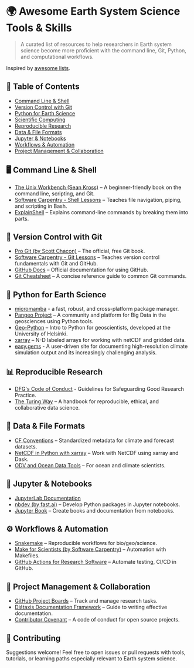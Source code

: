 # 🌍 Awesome Earth System Science Tools & Skills

> A curated list of resources to help researchers in Earth system science become more proficient with the command line, Git, Python, and computational workflows.

Inspired by [awesome lists](https://github.com/sindresorhus/awesome).

## 📁 Table of Contents

- [Command Line & Shell](#-command-line--shell)
- [Version Control with Git](#-version-control-with-git)
- [Python for Earth Science](#-python-for-earth-science)
- [Scientific Computing](#-scientific-computing)
- [Reproducible Research](#-reproducible-research)
- [Data & File Formats](#-data--file-formats)
- [Jupyter & Notebooks](#-jupyter--notebooks)
- [Workflows & Automation](#-workflows--automation)
- [Project Management & Collaboration](#-project-management--collaboration)

## 🖥️ Command Line & Shell

- [The Unix Workbench (Sean Kross)](https://seankross.com/the-unix-workbench/) – A beginner-friendly book on the command line, scripting, and Git.
- [Software Carpentry - Shell Lessons](https://swcarpentry.github.io/shell-novice/) – Teaches file navigation, piping, and scripting in Bash.
- [ExplainShell](https://explainshell.com/) – Explains command-line commands by breaking them into parts.

## 🔁 Version Control with Git

- [Pro Git (by Scott Chacon)](https://git-scm.com/book/en/v2) – The official, free Git book.
- [Software Carpentry - Git Lessons](https://swcarpentry.github.io/git-novice/) – Teaches version control fundamentals with Git and GitHub.
- [GitHub Docs](https://docs.github.com/) – Official documentation for using GitHub.
- [Git Cheatsheet](https://education.github.com/git-cheat-sheet-education.pdf) – A concise reference guide to common Git commands.

## 🐍 Python for Earth Science

- [micromamba](https://mamba.readthedocs.io/en/latest/installation/micromamba-installation.html) - a fast, robust, and cross-platform package manager.
- [Pangeo Project](https://pangeo.io/) – A community and platform for Big Data in the geosciences using Python tools.
- [Geo-Python](https://geo-python-site.readthedocs.io/en/latest/) – Intro to Python for geoscientists, developed at the University of Helsinki.
- [xarray](https://docs.xarray.dev/en/stable/) – N-D labeled arrays for working with netCDF and gridded data.
- [easy.gems](http://easy.gems.dkrz.de/) - A user-driven site for documenting high-resolution climate simulation output and its increasingly challenging analysis.

## 📊 Reproducible Research

- [DFG's Code of Conduct](https://zenodo.org/records/6472827) - Guidelines for Safeguarding Good Research Practice.
- [The Turing Way](https://the-turing-way.netlify.app/) – A handbook for reproducible, ethical, and collaborative data science.

## 📂 Data & File Formats

- [CF Conventions](http://cfconventions.org/) – Standardized metadata for climate and forecast datasets.
- [NetCDF in Python with xarray](https://tutorial.xarray.dev/) – Work with NetCDF using xarray and Dask.
- [ODV and Ocean Data Tools](https://www.awi.de/en/science/geosciences/marine-data/ocean-data-view.html) – For ocean and climate scientists.

## 📒 Jupyter & Notebooks

- [JupyterLab Documentation](https://jupyterlab.readthedocs.io/en/stable/)
- [nbdev (by fast.ai)](https://nbdev.fast.ai/) – Develop Python packages in Jupyter notebooks.
- [Jupyter Book](https://jupyterbook.org/) – Create books and documentation from notebooks.

## ⚙️ Workflows & Automation

- [Snakemake](https://snakemake.readthedocs.io/en/stable/) – Reproducible workflows for bio/geo/science.
- [Make for Scientists (by Software Carpentry)](https://swcarpentry.github.io/make-novice/) – Automation with Makefiles.
- [GitHub Actions for Research Software](https://github.com/marketplace?type=actions) – Automate testing, CI/CD in GitHub.

## 🤝 Project Management & Collaboration

- [GitHub Project Boards](https://docs.github.com/en/issues/organizing-your-work-with-project-boards/managing-project-boards) – Track and manage research tasks.
- [Diátaxis Documentation Framework](https://diataxis.fr/) – Guide to writing effective documentation.
- [Contributor Covenant](https://www.contributor-covenant.org/) – A code of conduct for open source projects.

## 🧠 Contributing

Suggestions welcome! Feel free to open issues or pull requests with tools, tutorials, or learning paths especially relevant to Earth system science.
